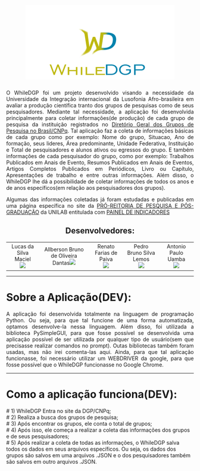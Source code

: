 <h1 align="center">
  <img alt="logowhiledgp" src="logo.png" />
</h1>
<p align="justify">O WhileDGP foi um projeto desenvolvido visando a necessidade da Universidade da Integração internacional da Lusofonia Afro-brasileira em avaliar a produção científica tranto dos grupos de pesquisas como de seus pesquisadores. Mediante tal necessidade, a aplicação foi desenvolvida principalmente para coletar informações(de produção) de cada grupo de pesquisa da instituição registrados no <a href="http://lattes.cnpq.br/web/dgp">Diretório Geral dos Grupos de Pesquisa no Brasil/CNPq</a>. Tal aplicação faz a coleta de informações básicas de cada grupo como por exemplo: Nome do grupo, Situacao, Ano de formação, seus lideres, Área predominante, Unidade Federativa, Instituição e Total de pesquisadores e alunos ativos ou egressos do grupo. E também informações de cada pesquisador do grupo, como por exemplo: Trabalhos Publicados em Anais de Evento, Resumos Publicados em Anais de Eventos, Artigos Completos Publicados em Periódicos, Livro ou Capítulo, Apresentações de trabalho e entre outras informações. Além disso, o WhileDGP lhe dá a possibilidade de coletar informações de todos os anos e de anos específicos(em relação aos pesquisadores dos grupos).</p>
<p align="justify">Algumas das informações coletadas já foram estudadas e publicadas em uma página específica no site da <a href="http://proppg.unilab.edu.br/">PRÓ-REITORIA DE PESQUISA E PÓS-GRADUAÇÃO</a> da UNILAB entitulada com <a href="http://proppg.unilab.edu.br/index.php/painel-indicadores/">PAINEL DE INDICADORES</a>
<h2 align="center">Desenvolvedores:</h2>
<table align="center">
  <tr>
    <td align="center">
      Lucas da Silva Maciel<br><img src="https://img.shields.io/static/v1?label=Discente&message=UNILAB&color=blue&style=<STYLE>&logo=<LOGO>">
    </td>
    <td align="center">
      Allberson Bruno de Oliveira Dantas<img src="https://img.shields.io/static/v1?label=Docente&message=UNILAB&color=blue&style=<STYLE>&logo=<LOGO>">
    </td>
     <td align="center">
       Renato Farias de Paiva<br><img src="https://img.shields.io/static/v1?label=TAE&message=UNILAB&color=blue&style=<STYLE>&logo=<LOGO>">
    </td>
     <td align="center">
       Pedro Bruno Silva Lemos<br><img src="https://img.shields.io/static/v1?label=TAE&message=UNILAB&color=blue&style=<STYLE>&logo=<LOGO>"></a>
    </td align="center">
    <td align="center">
       Antonio Paulo Uamba<br><img src="https://img.shields.io/static/v1?label=Discente&message=UNILAB&color=blue&style=<STYLE>&logo=<LOGO>">
    </td>
  </tr>
</table>
<hr>
<h1>Sobre a Aplicação(DEV):</h1>
<p align="justify">A aplicação foi desenvolvida totalmente na linguagem de programação Python. Ou seja, para que tal funcione de uma forma automatizada, optamos desenvolve-la nessa linguagem. Além disso, foi utilizada a biblioteca PySimpleGUI, para que fosse possível se desenvolvida uma aplicação possível de ser utilizada por qualquer tipo de usuário(sem que precisasse realizar comandos no prompt). Outas bibliotecas também foram usadas, mas não irei comenta-las aqui. Ainda, para que tal aplicação funcionasse, foi necessário utilizar um WEBDRIVER da google, para que fosse possível que o WhileDGP funcionasse no Google Chrome.</p>
<hr>
<h1>Como a aplicação funciona(DEV):</h1>
# 1) WhileDGP Entra no site da DGP/CNPq;<br>
# 2) Realiza a busca dos grupos de pesquisa;<br>
# 3) Após encontrar os grupos, ele conta o total de grupos;<br>
# 4) Após isso, ele começa a realizar a coleta das informações dos grupos e de seus pesquisadores;<br>
# 5) Após realizar a coleta de todas as informações, o WhileDGP salva todos os dados em seus arquivos específicos. Ou seja, os dados dos grupos são salvos em uma arquivos .JSON e o dos pesquisadores também são salvos em outro arquivos .JSON.

